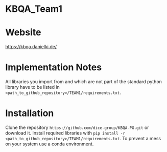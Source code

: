 # KBQA_Team1

# Website

https://kbqa.danielki.de/

# Implementation Notes

All libraries you import from and which are not part of the standard python library have to be listed in 
`<path_to_github_repository>/TEAM1/requirements.txt`.

# Installation

Clone the repository `https://github.com/dice-group/KBQA-PG.git` or download it. Install required libraries with 
`pip install -r <path_to_github_repository>/TEAM1/requirements.txt`. To prevent a mess on your system use a conda environment.

